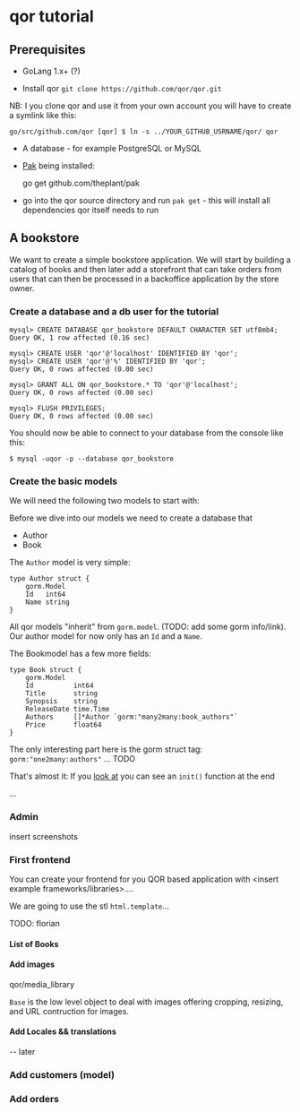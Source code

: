 # qor tutorial

## Prerequisites

* GoLang 1.x+ (?)

* Install qor `git clone https://github.com/qor/qor.git`

NB: I you clone qor and use it from your own account you will have to create a symlink like this:

    go/src/github.com/qor [qor] $ ln -s ../YOUR_GITHUB_USRNAME/qor/ qor

* A database - for example PostgreSQL or MySQL

* [Pak](https://github.com/theplant/pak) being installed:

    go get github.com/theplant/pak

* go into the qor source directory and run `pak get` - this will install all dependencies qor itself needs to run

## A bookstore

We want to create a simple bookstore application. We will start by building a catalog of books and then later add a storefront that can take orders from users that can then be processed in a backoffice application by the store owner.

### Create a database and a db user for the tutorial

    mysql> CREATE DATABASE qor_bookstore DEFAULT CHARACTER SET utf8mb4;
    Query OK, 1 row affected (0.16 sec)

    mysql> CREATE USER 'qor'@'localhost' IDENTIFIED BY 'qor';
    mysql> CREATE USER 'qor'@'%' IDENTIFIED BY 'qor';
    Query OK, 0 rows affected (0.00 sec)

    mysql> GRANT ALL ON qor_bookstore.* TO 'qor'@'localhost';
    Query OK, 0 rows affected (0.00 sec)

    mysql> FLUSH PRIVILEGES;
    Query OK, 0 rows affected (0.00 sec)

You should now be able to connect to your database from the console like this:

    $ mysql -uqor -p --database qor_bookstore

### Create the basic models

We will need the following two models to start with:

Before we dive into our models we need to create a database that

* Author
* Book

The `Author` model is very simple:

    type Author struct {
	    gorm.Model
	    Id   int64
	    Name string
    }

All qor models "inherit" from `gorm.model`. (TODO: add some gorm info/link).
Our author model for now only has an `Id` and a `Name`.

The Bookmodel has a few more fields:

    type Book struct {
    	gorm.Model
    	Id          int64
    	Title       string
    	Synopsis    string
    	ReleaseDate time.Time
    	Authors     []*Author `gorm:"many2many:book_authors"`
    	Price       float64
    }

The only interesting part here is the gorm struct tag: `gorm:"one2many:authors"` ... TODO

That's almost it: If you [look at](https://github.com/fvbock/qor/tree/master/example/tutorial/models.go) you can see an `init()` function at the end

...

### Admin

insert screenshots

### First frontend

You can create your frontend for you QOR based application with <insert example frameworks/libraries>....

We are going to use the stl `html.template`...

TODO: florian


#### List of Books


#### Add images

qor/media_library

`Base` is the low level object to deal with images offering cropping, resizing, and URL contruction for images.



#### Add Locales && translations


-- later

### Add customers (model)

### Add orders
